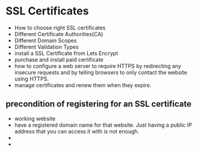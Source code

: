 

# SSL Certificates

- How to choose right SSL certificates 
- Different Certificate Authorities(CA)
- Different Domain Scopes
- Different Validation Types
- install a SSL Certificate from Lets Encrypt
- purchase and install paid certificate
- how to configure a web server to require HTTPS by redirecting any insecure requests and by telling browsers to only contact the website using HTTPS.
- manage certificates and renew them when they expire.


## precondition of registering for an SSL certificate

- working website
- have a registered domain name for that website. Just having a public IP address that you can access it with is not enough.
- 
- 
